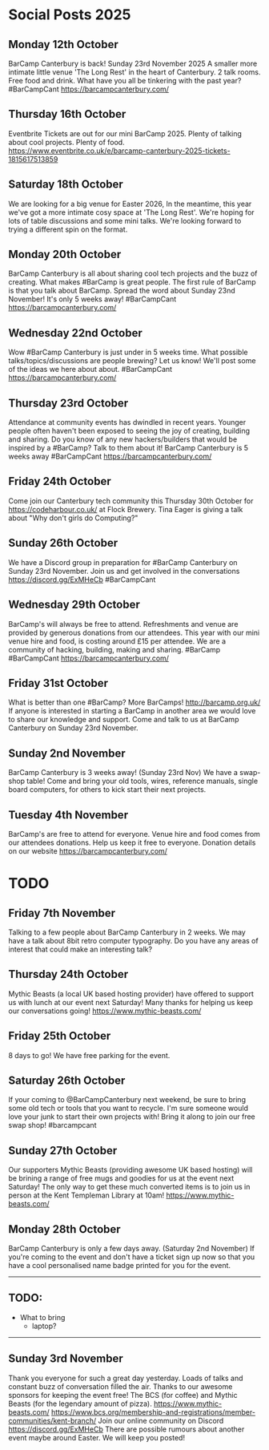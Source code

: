 Social Posts 2025
=================

## Monday 12th October
BarCamp Canterbury is back!
Sunday 23rd November 2025
A smaller more intimate little venue 'The Long Rest' in the heart of Canterbury.
2 talk rooms. Free food and drink.
What have you all be tinkering with the past year?
#BarCampCant https://barcampcanterbury.com/

## Thursday 16th October
Eventbrite Tickets are out for our mini BarCamp 2025.
Plenty of talking about cool projects. Plenty of food.
https://www.eventbrite.co.uk/e/barcamp-canterbury-2025-tickets-1815617513859

## Saturday 18th October
We are looking for a big venue for Easter 2026,
In the meantime, this year we've got a more intimate cosy space at 'The Long Rest'.
We're hoping for lots of table discussions and some mini talks.
We're looking forward to trying a different spin on the format.

## Monday 20th October
BarCamp Canterbury is all about sharing cool tech projects and the buzz of creating.
What makes #BarCamp is great people.
The first rule of BarCamp is that you talk about BarCamp.
Spread the word about Sunday 23nd November! It's only 5 weeks away!
#BarCampCant https://barcampcanterbury.com/

## Wednesday 22nd October
Wow #BarCamp Canterbury is just under in 5 weeks time.
What possible talks/topics/discussions are people brewing?
Let us know! We'll post some of the ideas we here about about.
#BarCampCant https://barcampcanterbury.com/

## Thursday 23rd October
Attendance at community events has dwindled in recent years.
Younger people often haven't been exposed to seeing the joy of creating, building and sharing.
Do you know of any new hackers/builders that would be inspired by a #BarCamp?
Talk to them about it!
BarCamp Canterbury is 5 weeks away
#BarCampCant https://barcampcanterbury.com/

## Friday 24th October
Come join our Canterbury tech community this Thursday 30th October for https://codeharbour.co.uk/ at Flock Brewery.
Tina Eager is giving a talk about "Why don't girls do Computing?"

## Sunday 26th October
We have a Discord group in preparation for #BarCamp Canterbury on Sunday 23rd November.
Join us and get involved in the conversations
https://discord.gg/ExMHeCb
#BarCampCant

## Wednesday 29th October
BarCamp's will always be free to attend.
Refreshments and venue are provided by generous donations from our attendees.
This year with our mini venue hire and food, is costing around £15 per attendee.
We are a community of hacking, building, making and sharing.
#BarCamp #BarCampCant https://barcampcanterbury.com/

## Friday 31st October
What is better than one #BarCamp? More BarCamps! http://barcamp.org.uk/
If anyone is interested in starting a BarCamp in another area we would love to share our knowledge and support.
Come and talk to us at BarCamp Canterbury on Sunday 23rd November.

## Sunday 2nd November
BarCamp Canterbury is 3 weeks away! (Sunday 23rd Nov)
We have a swap-shop table!
Come and bring your old tools, wires, reference manuals, single board computers, for others to kick start their next projects.

## Tuesday 4th November
BarCamp's are free to attend for everyone.
Venue hire and food comes from our attendees donations.
Help us keep it free to everyone.
Donation details on our website https://barcampcanterbury.com/


TODO
====

## Friday 7th November
Talking to a few people about BarCamp Canterbury in 2 weeks.
We may have a talk about 8bit retro computer typography.
Do you have any areas of interest that could make an interesting talk?

## Thursday 24th October
Mythic Beasts (a local UK based hosting provider) have offered to support us with lunch at our event next Saturday!
Many thanks for helping us keep our conversations going!
https://www.mythic-beasts.com/


## Friday 25th October
8 days to go! We have free parking for the event.

## Saturday 26th October
If your coming to @BarCampCanterbury next weekend, be sure to bring some old tech or tools that you want to recycle.
I'm sure someone would love your junk to start their own projects with!
Bring it along to join our free swap shop! #barcampcant

## Sunday 27th October
Our supporters Mythic Beasts (providing awesome UK based hosting) will be brining a range of free mugs and goodies for us at the event next Saturday!
The only way to get these much converted items is to join us in person at the Kent Templeman Library at 10am!
https://www.mythic-beasts.com/

## Monday 28th October
BarCamp Canterbury is only a few days away. (Saturday 2nd November)
If you're coming to the event and don't have a ticket sign up now so that you have a cool personalised name badge printed for you for the event.

---

## TODO:
* What to bring
  * laptop?

---

## Sunday 3rd November

Thank you everyone for such a great day yesterday.
Loads of talks and constant buzz of conversation filled the air.
Thanks to our awesome sponsors for keeping the event free!
The BCS (for coffee) and Mythic Beasts (for the legendary amount of pizza).
https://www.mythic-beasts.com/
https://www.bcs.org/membership-and-registrations/member-communities/kent-branch/
Join our online community on Discord https://discord.gg/ExMHeCb
There are possible rumours about another event maybe around Easter. We will keep you posted!
